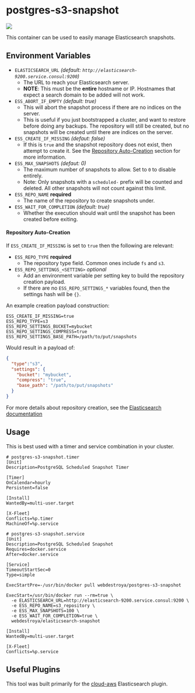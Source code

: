
# postgres-s3-snapshot

[![](https://badge.imagelayers.io/webdestroya/postgres-s3-snapshot:latest.svg)](https://imagelayers.io/?images=webdestroya/postgres-s3-snapshot:latest 'Get your own badge on imagelayers.io')

This container can be used to easily manage Elasticsearch snapshots.

## Environment Variables

* `ELASTICSEARCH_URL` *(default: `http://elasticsearch-9200.service.consul:9200`)*
  * The URL to reach your Elasticsearch server.
  * **NOTE**: This must be the **entire** hostname or IP. Hostnames that expect a search domain to be added will not work.
* `ESS_ABORT_IF_EMPTY` *(default: true)*
  * This will abort the snapshot process if there are no indices on the server.
  * This is useful if you just bootstrapped a cluster, and want to restore before doing any backups. The repository will still be created, but no snapshots will be created until there are indices on the server.
* `ESS_CREATE_IF_MISSING` *(defaut: false)*
  * If this is `true` and the snapshot repository does not exist, then attempt to create it. See the [Repository Auto-Creation](#repository-auto-creation) section for more information.
* `ESS_MAX_SNAPSHOTS` *(defaut: 0)*
  * The maximum number of snapshots to allow. Set to `0` to disable entirely.
  * Note: Only snapshots with a `scheduled-` prefix will be counted and deleted. All other snapshots will not count against this limit.
* `ESS_REPO_NAME` **required**
  * The name of the repository to create snapshots under.
* `ESS_WAIT_FOR_COMPLETION` *(default: true)*
  * Whether the execution should wait until the snapshot has been created before exiting.


#### Repository Auto-Creation

If `ESS_CREATE_IF_MISSING` is set to `true` then the following are relevant:

* `ESS_REPO_TYPE` **required**
  * The repository type field. Common ones include `fs` and `s3`.
* `ESS_REPO_SETTINGS_<SETTING>` *optional*
  * Add an environment variable per setting key to build the repository creation payload.
  * If there are no `ESS_REPO_SETTINGS_*` variables found, then the settings hash will be `{}`.

An example creation payload construction:

```text
ESS_CREATE_IF_MISSING=true
ESS_REPO_TYPE=s3
ESS_REPO_SETTINGS_BUCKET=mybucket
ESS_REPO_SETTINGS_COMPRESS=true
ESS_REPO_SETTINGS_BASE_PATH=/path/to/put/snapshots
```

Would result in a payload of:

```json
{
  "type":"s3",
  "settings": {
    "bucket": "mybucket",
    "compress": "true",
    "base_path": "/path/to/put/snapshots"
  }
}
```

For more details about repository creation, see the [Elasticsearch documentation](https://www.elastic.co/guide/en/elasticsearch/reference/1.6/modules-snapshots.html#_repositories)

## Usage
This is best used with a timer and service combination in your cluster.

```
# postgres-s3-snapshot.timer
[Unit]
Description=PostgreSQL Scheduled Snapshot Timer

[Timer]
OnCalendar=hourly
Persistent=false

[Install]
WantedBy=multi-user.target

[X-Fleet]
Conflicts=%p.timer
MachineOf=%p.service
```

```
# postgres-s3-snapshot.service
[Unit]
Description=PostgreSQL Scheduled Snapshot
Requires=docker.service
After=docker.service

[Service]
TimeoutStartSec=0
Type=simple

ExecStartPre=-/usr/bin/docker pull webdestroya/postgres-s3-snapshot

ExecStart=/usr/bin/docker run --rm=true \
  -e ELASTICSEARCH_URL=http://elasticsearch-9200.service.consul:9200 \
  -e ESS_REPO_NAME=s3_repository \
  -e ESS_MAX_SNAPSHOTS=100 \
  -e ESS_WAIT_FOR_COMPLETION=true \
  webdestroya/elasticsearch-snapshot

[Install]
WantedBy=multi-user.target

[X-Fleet]
Conflicts=%p.service
```

## Useful Plugins
This tool was built primarily for the [cloud-aws](https://github.com/elastic/elasticsearch-cloud-aws) Elasticsearch plugin.
